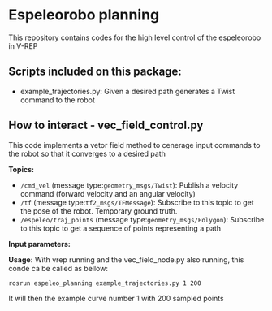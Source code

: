 # Espeleorobo planning

This repository contains codes for the high level control of the espeleorobo in V-REP


## Scripts included on this package:
- example_trajectories.py: Given a desired path generates a Twist command to the robot



## How to interact - vec_field_control.py

This code implements a vetor field method to cenerage input commands to the robot so that it converges to a desired path

**Topics:**
- `/cmd_vel`  (message type:`geometry_msgs/Twist`): Publish a velocity command (forward velocity and an angular velocity)
- `/tf`  (message type:`tf2_msgs/TFMessage`): Subscribe to this topic to get the pose of the robot. Temporary ground truth.
- `/espeleo/traj_points`  (message type:`geometry_msgs/Polygon`): Subscribe to this topic to get a sequence of points representing a path

**Input parameters:**


**Usage:**
With vrep running and the vec_field_node.py also running, this conde ca be called as bellow:

`rosrun espeleo_planning example_trajectories.py 1 200`

It will then the example curve number 1 with 200 sampled points
